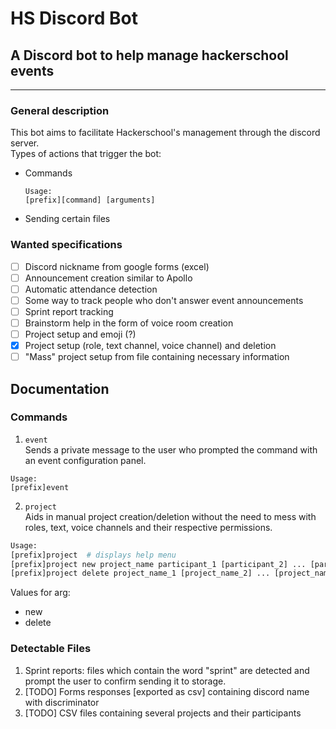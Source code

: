 # HS Discord Bot
## A Discord bot to help manage hackerschool events
____


### General description

This bot aims to facilitate Hackerschool's management through the discord server.  
Types of actions that trigger the bot:

- Commands
    ```
    Usage:
    [prefix][command] [arguments]
    ```
- Sending certain files


### Wanted specifications
- [ ] Discord nickname from google forms (excel)
- [ ] Announcement creation similar to Apollo
- [ ] Automatic attendance detection
- [ ] Some way to track people who don't answer event announcements
- [ ] Sprint report tracking
- [ ] Brainstorm help in the form of voice room creation
- [ ] Project setup and emoji (?)
- [x] Project setup (role, text channel, voice channel) and deletion
- [ ] "Mass" project setup from file containing necessary information

## Documentation


### Commands

1. `event`  
Sends a private message to the user who prompted the command with an event configuration panel.
``` 
Usage: 
[prefix]event
```

2. `project`  
Aids in manual project creation/deletion without the need to mess with roles, text, voice channels and their respective permissions.
``` python
Usage: 
[prefix]project  # displays help menu        
[prefix]project new project_name participant_1 [participant_2] ... [participant_n] # creates project with given participants
[prefix]project delete project_name_1 [project_name_2] ... [project_name_n] # deletes given projects

```
Values for arg:  
- new
- delete

### Detectable Files

1. Sprint reports: files which contain the word "sprint" are detected and prompt the user to confirm sending it to storage.
2. [TODO] Forms responses [exported as csv] containing discord name with discriminator
3. [TODO] CSV files containing several projects and their participants
